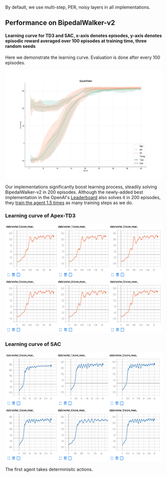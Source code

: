 By default, we use multi-step, PER, noisy layers in all implementations.

## Performance on BipedalWalker-v2

#### Learning curve for TD3 and SAC, x-axis denotes episodes, y-axis denotes episodic reward averaged over 100 episodes at training time, three random seeds

Here we demonstrate the learning curve. Evaluation is done after every 100 episodes.

<p align="center">
<img src="/results/td3-sac.png" alt="td3-sac" height="350">
</p>

Our implementations significantly boost learning process, steadily solving BipedalWalker-v2 in 200 episodes. Although the newly-added best implementation in the OpenAI's [Leaderboard](https://github.com/openai/gym/wiki/Leaderboard#BipedalWalker-v2) also solves it in 200 episodes, they [train the agent 1.5 times](https://github.com/createamind/DRL/blob/b03cf3e6aa5a253bf70f84e7d6b008c2465a27a3/spinup/algos/sac1/sac1_BipedalWalker-v2_200ep.py#L331) as many training steps as we do.

### Learning curve of Apex-TD3

<p align="center">
<img src="/results/apex-td3.png" alt="apex-td3" height="350">
</p>

### Learning curve of SAC

<p align="center">
<img src="/results/apex-sac.png" alt="apex-td3" height="350">
</p>

The first agent takes determinisitc actions.

